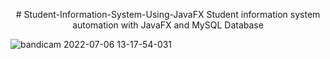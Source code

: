 
<p align="center">
# Student-Information-System-Using-JavaFX
Student information system automation with JavaFX and MySQL Database
</p>

![bandicam 2022-07-06 13-17-54-031](https://user-images.githubusercontent.com/79511355/177530310-2deeee60-c9a3-424b-9f7a-ef44af10bfd0.gif)

